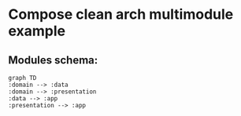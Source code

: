 # Compose clean arch multimodule example 

## Modules schema:

```mermaid 
graph TD
:domain --> :data
:domain --> :presentation 
:data --> :app 
:presentation --> :app 
```
